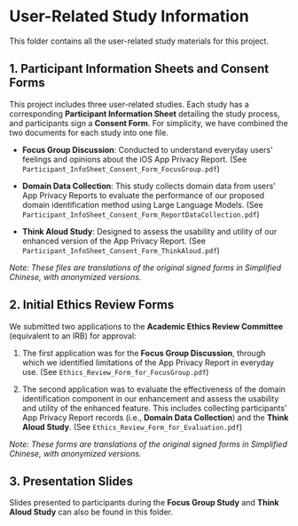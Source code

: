 # User-Related Study Information

This folder contains all the user-related study materials for this project.

## 1. Participant Information Sheets and Consent Forms

This project includes three user-related studies. Each study has a corresponding **Participant Information Sheet** detailing the study process, and participants sign a **Consent Form**.
For simplicity, we have combined the two documents for each study into one file.

- **Focus Group Discussion**: Conducted to understand everyday users' feelings and opinions about the iOS App Privacy Report. (See `Participant_InfoSheet_Consent_Form_FocusGroup.pdf`)
  
- **Domain Data Collection**: This study collects domain data from users’ App Privacy Reports to evaluate the performance of our proposed domain identification method using Large Language Models. (See `Participant_InfoSheet_Consent_Form_ReportDataCollection.pdf`)

- **Think Aloud Study**: Designed to assess the usability and utility of our enhanced version of the App Privacy Report. (See `Participant_InfoSheet_Consent_Form_ThinkAloud.pdf`)

*Note: These files are translations of the original signed forms in Simplified Chinese, with anonymized versions.*

## 2. Initial Ethics Review Forms

We submitted two applications to the **Academic Ethics Review Committee** (equivalent to an IRB) for approval:

1. The first application was for the **Focus Group Discussion**, through which we identified limitations of the App Privacy Report in everyday use. (See `Ethics_Review_Form_for_FocusGroup.pdf`)

2. The second application was to evaluate the effectiveness of the domain identification component in our enhancement and assess the usability and utility of the enhanced feature. This includes collecting participants' App Privacy Report records (i.e., **Domain Data Collection**) and the **Think Aloud Study**. (See `Ethics_Review_Form_for_Evaluation.pdf`)

*Note: These forms are translations of the original signed forms in Simplified Chinese, with anonymized versions.*

## 3. Presentation Slides

Slides presented to participants during the **Focus Group Study** and **Think Aloud Study** can also be found in this folder.
